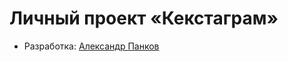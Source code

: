 # Личный проект «Кекстаграм»

* Разработка: [Александр Панков](https://htmlacademy.ru/profile/id1453733)
